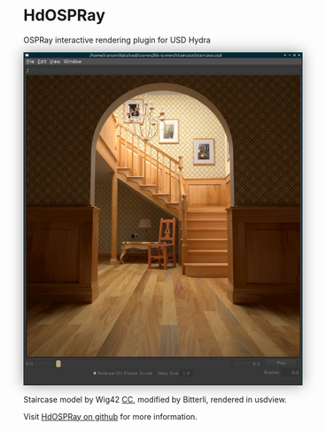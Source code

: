# HdOSPRay
OSPRay interactive rendering plugin for USD Hydra

<img src="images/hdospray_staircase.jpg" style="padding: 0px 0px 0px 0px; box-shadow: 0px 0px 24px rgba(0,0,0,0.4);">

Staircase model by Wig42 [CC](https://creativecommons.org/licenses/by/3.0/), modified by Bitterli, rendered in usdview.

Visit [HdOSPRay on github](https://github.com/ospray/hdospray) for more information.